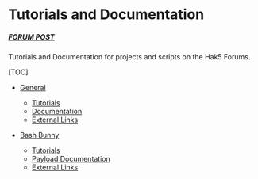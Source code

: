 # Tutorials and Documentation
##### [FORUM POST](https://forums.hak5.org/topic/41853-tutorials-and-documentation/)
Tutorials and Documentation for projects and scripts on the Hak5 Forums.

[TOC]

- [General](https://github.com/Dave-ee/Tutorials-and-Documentation/tree/master/General)
  - [Tutorials](https://github.com/Dave-ee/Tutorials-and-Documentation/tree/master/General/Tutorials)
  - [Documentation](https://github.com/Dave-ee/Tutorials-and-Documentation/tree/master/General/Documentation)
  - [External Links](https://github.com/Dave-ee/Tutorials-and-Documentation/blob/master/General/ExternalLinks.md)
  
- [Bash Bunny](https://github.com/Dave-ee/Tutorials-and-Documentation/tree/master/BashBunny)
  - [Tutorials](https://github.com/Dave-ee/Tutorials-and-Documentation/blob/master/BashBunny/Tutorials/)
  - [Payload Documentation](https://github.com/Dave-ee/Tutorials-and-Documentation/blob/master/BashBunny/Payload-Documentation/)
  - [External Links](https://github.com/Dave-ee/Tutorials-and-Documentation/blob/master/BashBunny/ExternalLinks.md)
